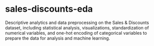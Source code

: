 # sales-discounts-eda
Descriptive analytics and data preprocessing on the Sales &amp; Discounts dataset, including statistical analysis, visualizations, standardization of numerical variables, and one-hot encoding of categorical variables to prepare the data for analysis and machine learning.
